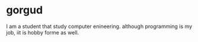 # gorgud
I am a student that study computer enineering. although programming is my job, iit is hobby forme as well.
